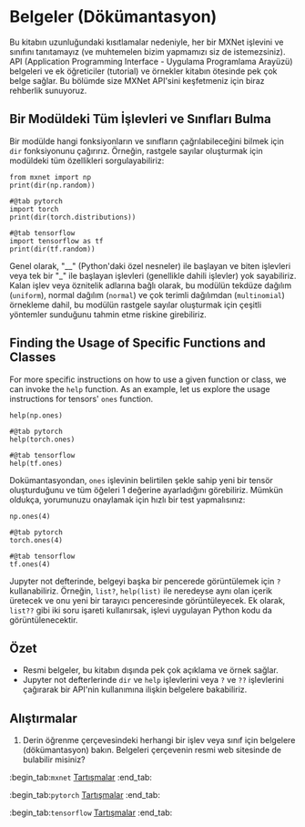# Belgeler (Dökümantasyon)

Bu kitabın uzunluğundaki kısıtlamalar nedeniyle, her bir MXNet işlevini ve sınıfını tanıtamayız (ve muhtemelen bizim yapmamızı siz de istemezsiniz). API (Application Programming Interface - Uygulama Programlama Arayüzü) belgeleri ve ek öğreticiler (tutorial) ve örnekler kitabın ötesinde pek çok belge sağlar. Bu bölümde size MXNet API'sini keşfetmeniz için biraz rehberlik sunuyoruz.

## Bir Modüldeki Tüm İşlevleri ve Sınıfları Bulma

Bir modülde hangi fonksiyonların ve sınıfların çağrılabileceğini bilmek için `dir` fonksiyonunu çağırırız. Örneğin, rastgele sayılar oluşturmak için modüldeki tüm özellikleri sorgulayabiliriz:

```{.python .input  n=1}
from mxnet import np
print(dir(np.random))
```

```{.python .input  n=1}
#@tab pytorch
import torch
print(dir(torch.distributions))
```

```{.python .input  n=1}
#@tab tensorflow
import tensorflow as tf
print(dir(tf.random))
```

Genel olarak, "__" (Python'daki özel nesneler) ile başlayan ve biten işlevleri veya tek bir "_" ile başlayan işlevleri (genellikle dahili işlevler) yok sayabiliriz. Kalan işlev veya öznitelik adlarına bağlı olarak, bu modülün tekdüze dağılım (`uniform`), normal dağılım (`normal`) ve çok terimli dağılımdan (`multinomial`) örnekleme dahil, bu modülün rastgele sayılar oluşturmak için çeşitli yöntemler sunduğunu tahmin etme riskine girebiliriz.

## Finding the Usage of Specific Functions and Classes

For more specific instructions on how to use a given function or class, we can invoke the  `help` function. As an example, let us explore the usage instructions for tensors' `ones` function.

```{.python .input}
help(np.ones)
```

```{.python .input}
#@tab pytorch
help(torch.ones)
```

```{.python .input}
#@tab tensorflow
help(tf.ones)
```

Dokümantasyondan, `ones` işlevinin belirtilen şekle sahip yeni bir tensör oluşturduğunu ve tüm öğeleri 1 değerine ayarladığını görebiliriz. Mümkün oldukça, yorumunuzu onaylamak için hızlı bir test yapmalısınız:

```{.python .input}
np.ones(4)
```

```{.python .input}
#@tab pytorch
torch.ones(4)
```

```{.python .input}
#@tab tensorflow
tf.ones(4)
```

Jupyter not defterinde, belgeyi başka bir pencerede görüntülemek için `?` kullanabiliriz. Örneğin, `list?`, `help(list)` ile neredeyse aynı olan içerik üretecek ve onu yeni bir tarayıcı penceresinde görüntüleyecek. Ek olarak, `list??` gibi iki soru işareti kullanırsak, işlevi uygulayan Python kodu da görüntülenecektir.


## Özet

* Resmi belgeler, bu kitabın dışında pek çok açıklama ve örnek sağlar.
* Jupyter not defterlerinde `dir` ve `help` işlevlerini veya `?` ve `??` işlevlerini çağırarak bir API'nin kullanımına ilişkin belgelere bakabiliriz.


## Alıştırmalar

1. Derin öğrenme çerçevesindeki herhangi bir işlev veya sınıf için belgelere (dökümantasyon) bakın. Belgeleri çerçevenin resmi web sitesinde de bulabilir misiniz?

:begin_tab:`mxnet`
[Tartışmalar](https://discuss.d2l.ai/t/38)
:end_tab:

:begin_tab:`pytorch`
[Tartışmalar](https://discuss.d2l.ai/t/39)
:end_tab:

:begin_tab:`tensorflow`
[Tartışmalar](https://discuss.d2l.ai/t/199)
:end_tab:
